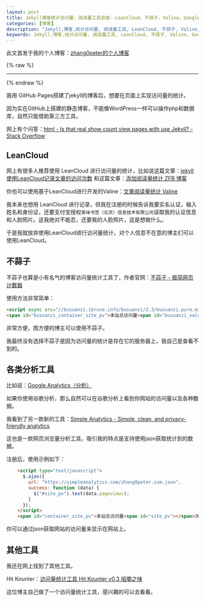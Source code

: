 ```yaml
---
layout: post
title: Jekyll博客统计访问量，阅读量工具总结--LeanCloud，不蒜子，Valine，Google Analytics
categories: [博客]
description: "Jekyll,博客,统计访问量, 阅读量工具, LeanCloud, 不蒜子, Valine, Google Analytics, visitor-count, view-count, LeanCloud, WordPress, GitHub, Valine, Hit Kounter"
keywords: Jekyll,博客,统计访问量, 阅读量工具, LeanCloud, 不蒜子, Valine, Google Analytics, visitor-count, view-count, LeanCloud, WordPress, GitHub, Valine, Hit Kounter
---
```



此文首发于我的个人博客：[zhang0peter的个人博客](https://zhang0peter.com)         

{% raw %}
***          
{% endraw %}


我用 GitHub Pages搭建了jekyll的博客后，想要在页面上实现访问量的统计。

因为实在GitHub上搭建的静态博客，不能像WordPress一样可以操作php和数据库，自然只能借助第三方工具。

网上有个问答：[html - Is that real show count view pages with use Jekyll? - Stack Overflow](https://stackoverflow.com/questions/51075898/is-that-real-show-count-view-pages-with-use-jekyll)

## LeanCloud

网上有很多人推荐使用 LeanCloud 进行访问量的统计，比如说这篇文章：[jekyll使用LeanCloud记录文章的访问次数](https://priesttomb.github.io/%E6%97%A5%E5%B8%B8/2017/11/06/jekyll%E4%BD%BF%E7%94%A8LeanCloud%E8%AE%B0%E5%BD%95%E6%96%87%E7%AB%A0%E7%9A%84%E8%AE%BF%E9%97%AE%E6%AC%A1%E6%95%B0/)    和这篇文章：[添加阅读量统计  ZFB 博客](https://blog.whuzfb.cn/blog/2019/01/05/blog_reading_counter/)

你也可以使用基于LeanCloud进行开发的Valine：[文章阅读量统计  Valine](https://valine.js.org/visitor.html)

我本来也想用 LeanCloud 进行记录，但我在注册的时候告诉我要实名认证，输入姓名和身份证，还要支付宝授权`美味书签（北京）信息技术有限公司`读取我的认证信息和人脸照片。这我绝对不能忍，还要我的人脸照片，这是想做什么。

于是我就放弃使用LeanCloud进行访问量统计，对个人信息不在意的博主们可以使用LeanCloud。

## 不蒜子
不蒜子也算是小有名气的博客访问量统计工具了，作者官网：[不蒜子 - 极简网页计数器](https://busuanzi.ibruce.info/)

使用方法非常简单：
```html
<script async src="//busuanzi.ibruce.info/busuanzi/2.3/busuanzi.pure.mini.js"></script>
<span id="busuanzi_container_site_pv">本站总访问量<span id="busuanzi_value_site_pv"></span>次</span>
```

非常方便，图方便的博主可以使用不蒜子。

我最终没有选择不蒜子是因为访问量的统计是存在它的服务器上，我自己是查看不到的。

## 各类分析工具

比如说：[Google Analytics（分析）](https://analytics.google.com/)

如果你使用谷歌分析，那么自然可以在谷歌分析上看到你网站的访问量以及各种数据。

我看到了另一款新的工具：[Simple Analytics - Simple, clean, and privacy-friendly analytics](https://simpleanalytics.com)

这也是一款网页浏览量分析工具，吸引我的特点是支持使用json获取统计到的数据。

注册后，使用示例如下：
```html
    <script type="text/javascript">
      $.ajax({
        url: "https://simpleanalytics.com/zhang0peter.com.json",
        success: function (data) {
          $("#site_pv").text(data.pageviews);
        }
      });
    </script>
    <span id="container_site_pv">本站总访问量<span id="site_pv"></span>次</span>

```
你可以通过json获取网站的访问量来显示在网站上。

## 其他工具

我还在网上找到了其他工具。

Hit Kounter：[访问量统计工具 Hit Kounter v0.3  咀嚼之味](https://jerryzou.com/posts/introduction-to-hit-kounter-lc/)

这位博主自己做了一个访问量统计工具，感兴趣的可以去看看。

